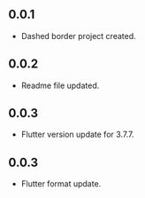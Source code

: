 ## 0.0.1

* Dashed border project created.

## 0.0.2

* Readme file updated.

## 0.0.3

* Flutter version update for 3.7.7.

## 0.0.3

* Flutter format update.